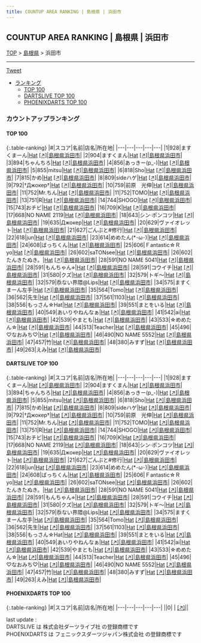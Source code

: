 ```yaml
---
title: COUNTUP AREA RANKING | 島根県 | 浜田市
---
```

## COUNTUP AREA RANKING | 島根県 | 浜田市

[TOP](/darts/rank/) > [島根県](/darts/rank/島根県/) > 浜田市

___

<a href="https://twitter.com/share?ref_src=twsrc%5Etfw" data-text="COUNTUP AREA RANKING | 島根県浜田市" class="twitter-share-button" data-hashtags="DARTSLIVE,PHOENIXDARTS,darts,ダーツ" data-show-count="false">Tweet</a>

* [ランキング](#カウントアップランキング)
    * [TOP 100](#top-100)
    * [DARTSLIVE TOP 100](#dartslive-top-100)
    * [PHOENIXDARTS TOP 100](#phoenixdarts-top-100)

### カウントアップランキング

#### TOP 100



{:.table-ranking}
|#|スコア|名前|店名|所在地|
|---|---|---|---|---|
|1|928|<span class="rank-name-dl">ますくまーん</span>|<a href="/darts/rank/shops/c84312fd215c1f92fec1ae84bb28bd87.html">Hat</a> <a href="https://search.dartslive.com/jp/shop/c84312fd215c1f92fec1ae84bb28bd87">[↗]</a>|<a href="/darts/rank/島根県/浜田市">島根県浜田市</a>|
|2|904|<span class="rank-name-dl">ますくまん</span>|<a href="/darts/rank/shops/c84312fd215c1f92fec1ae84bb28bd87.html">Hat</a> <a href="https://search.dartslive.com/jp/shop/c84312fd215c1f92fec1ae84bb28bd87">[↗]</a>|<a href="/darts/rank/島根県/浜田市">島根県浜田市</a>|
|3|894|<span class="rank-name-dl">ちゃんちろ</span>|<a href="/darts/rank/shops/c84312fd215c1f92fec1ae84bb28bd87.html">Hat</a> <a href="https://search.dartslive.com/jp/shop/c84312fd215c1f92fec1ae84bb28bd87">[↗]</a>|<a href="/darts/rank/島根県/浜田市">島根県浜田市</a>|
|4|856|<span class="rank-name-dl">あっきー(p_-)</span>|<a href="/darts/rank/shops/c84312fd215c1f92fec1ae84bb28bd87.html">Hat</a> <a href="https://search.dartslive.com/jp/shop/c84312fd215c1f92fec1ae84bb28bd87">[↗]</a>|<a href="/darts/rank/島根県/浜田市">島根県浜田市</a>|
|5|855|<span class="rank-name-dl">mitsu</span>|<a href="/darts/rank/shops/c84312fd215c1f92fec1ae84bb28bd87.html">Hat</a> <a href="https://search.dartslive.com/jp/shop/c84312fd215c1f92fec1ae84bb28bd87">[↗]</a>|<a href="/darts/rank/島根県/浜田市">島根県浜田市</a>|
|6|818|<span class="rank-name-dl">Sho</span>|<a href="/darts/rank/shops/c84312fd215c1f92fec1ae84bb28bd87.html">Hat</a> <a href="https://search.dartslive.com/jp/shop/c84312fd215c1f92fec1ae84bb28bd87">[↗]</a>|<a href="/darts/rank/島根県/浜田市">島根県浜田市</a>|
|7|815|<span class="rank-name-dl">かめ</span>|<a href="/darts/rank/shops/c84312fd215c1f92fec1ae84bb28bd87.html">Hat</a> <a href="https://search.dartslive.com/jp/shop/c84312fd215c1f92fec1ae84bb28bd87">[↗]</a>|<a href="/darts/rank/島根県/浜田市">島根県浜田市</a>|
|8|809|<span class="rank-name-dl">sideハゲ</span>|<a href="/darts/rank/shops/c84312fd215c1f92fec1ae84bb28bd87.html">Hat</a> <a href="https://search.dartslive.com/jp/shop/c84312fd215c1f92fec1ae84bb28bd87">[↗]</a>|<a href="/darts/rank/島根県/浜田市">島根県浜田市</a>|
|9|792|<span class="rank-name-dl">†Джокер†</span>|<a href="/darts/rank/shops/c84312fd215c1f92fec1ae84bb28bd87.html">Hat</a> <a href="https://search.dartslive.com/jp/shop/c84312fd215c1f92fec1ae84bb28bd87">[↗]</a>|<a href="/darts/rank/島根県/浜田市">島根県浜田市</a>|
|10|759|<span class="rank-name-dl">前原　光伸</span>|<a href="/darts/rank/shops/c84312fd215c1f92fec1ae84bb28bd87.html">Hat</a> <a href="https://search.dartslive.com/jp/shop/c84312fd215c1f92fec1ae84bb28bd87">[↗]</a>|<a href="/darts/rank/島根県/浜田市">島根県浜田市</a>|
|11|752|<span class="rank-name-dl">Mr.ちん</span>|<a href="/darts/rank/shops/c84312fd215c1f92fec1ae84bb28bd87.html">Hat</a> <a href="https://search.dartslive.com/jp/shop/c84312fd215c1f92fec1ae84bb28bd87">[↗]</a>|<a href="/darts/rank/島根県/浜田市">島根県浜田市</a>|
|11|752|<span class="rank-name-dl">TOMO</span>|<a href="/darts/rank/shops/c84312fd215c1f92fec1ae84bb28bd87.html">Hat</a> <a href="https://search.dartslive.com/jp/shop/c84312fd215c1f92fec1ae84bb28bd87">[↗]</a>|<a href="/darts/rank/島根県/浜田市">島根県浜田市</a>|
|13|751|<span class="rank-name-dl">R</span>|<a href="/darts/rank/shops/c84312fd215c1f92fec1ae84bb28bd87.html">Hat</a> <a href="https://search.dartslive.com/jp/shop/c84312fd215c1f92fec1ae84bb28bd87">[↗]</a>|<a href="/darts/rank/島根県/浜田市">島根県浜田市</a>|
|14|744|<span class="rank-name-dl">SHOGO</span>|<a href="/darts/rank/shops/c84312fd215c1f92fec1ae84bb28bd87.html">Hat</a> <a href="https://search.dartslive.com/jp/shop/c84312fd215c1f92fec1ae84bb28bd87">[↗]</a>|<a href="/darts/rank/島根県/浜田市">島根県浜田市</a>|
|15|743|<span class="rank-name-dl">おチビ</span>|<a href="/darts/rank/shops/c84312fd215c1f92fec1ae84bb28bd87.html">Hat</a> <a href="https://search.dartslive.com/jp/shop/c84312fd215c1f92fec1ae84bb28bd87">[↗]</a>|<a href="/darts/rank/島根県/浜田市">島根県浜田市</a>|
|16|709|<span class="rank-name-dl">K</span>|<a href="/darts/rank/shops/c84312fd215c1f92fec1ae84bb28bd87.html">Hat</a> <a href="https://search.dartslive.com/jp/shop/c84312fd215c1f92fec1ae84bb28bd87">[↗]</a>|<a href="/darts/rank/島根県/浜田市">島根県浜田市</a>|
|17|668|<span class="rank-name-dl">NO NAME 2119</span>|<a href="/darts/rank/shops/c84312fd215c1f92fec1ae84bb28bd87.html">Hat</a> <a href="https://search.dartslive.com/jp/shop/c84312fd215c1f92fec1ae84bb28bd87">[↗]</a>|<a href="/darts/rank/島根県/浜田市">島根県浜田市</a>|
|18|643|<span class="rank-name-dl">シン·ポンコツ</span>|<a href="/darts/rank/shops/c84312fd215c1f92fec1ae84bb28bd87.html">Hat</a> <a href="https://search.dartslive.com/jp/shop/c84312fd215c1f92fec1ae84bb28bd87">[↗]</a>|<a href="/darts/rank/島根県/浜田市">島根県浜田市</a>|
|19|635|<span class="rank-name-dl">Джокер</span>|<a href="/darts/rank/shops/c84312fd215c1f92fec1ae84bb28bd87.html">Hat</a> <a href="https://search.dartslive.com/jp/shop/c84312fd215c1f92fec1ae84bb28bd87">[↗]</a>|<a href="/darts/rank/島根県/浜田市">島根県浜田市</a>|
|20|629|<span class="rank-name-dl">ヴァイオレット</span>|<a href="/darts/rank/shops/c84312fd215c1f92fec1ae84bb28bd87.html">Hat</a> <a href="https://search.dartslive.com/jp/shop/c84312fd215c1f92fec1ae84bb28bd87">[↗]</a>|<a href="/darts/rank/島根県/浜田市">島根県浜田市</a>|
|21|627|<span class="rank-name-dl">ごんぶと#修行</span>|<a href="/darts/rank/shops/c84312fd215c1f92fec1ae84bb28bd87.html">Hat</a> <a href="https://search.dartslive.com/jp/shop/c84312fd215c1f92fec1ae84bb28bd87">[↗]</a>|<a href="/darts/rank/島根県/浜田市">島根県浜田市</a>|
|22|618|<span class="rank-name-dl">jun</span>|<a href="/darts/rank/shops/c84312fd215c1f92fec1ae84bb28bd87.html">Hat</a> <a href="https://search.dartslive.com/jp/shop/c84312fd215c1f92fec1ae84bb28bd87">[↗]</a>|<a href="/darts/rank/島根県/浜田市">島根県浜田市</a>|
|23|614|<span class="rank-name-dl">めめたん(*･ω･)</span>|<a href="/darts/rank/shops/c84312fd215c1f92fec1ae84bb28bd87.html">Hat</a> <a href="https://search.dartslive.com/jp/shop/c84312fd215c1f92fec1ae84bb28bd87">[↗]</a>|<a href="/darts/rank/島根県/浜田市">島根県浜田市</a>|
|24|608|<span class="rank-name-dl">ばっちくん</span>|<a href="/darts/rank/shops/c84312fd215c1f92fec1ae84bb28bd87.html">Hat</a> <a href="https://search.dartslive.com/jp/shop/c84312fd215c1f92fec1ae84bb28bd87">[↗]</a>|<a href="/darts/rank/島根県/浜田市">島根県浜田市</a>|
|25|606|<span class="rank-name-dl">Ｆantastic☆Ｒyo</span>|<a href="/darts/rank/shops/c84312fd215c1f92fec1ae84bb28bd87.html">Hat</a> <a href="https://search.dartslive.com/jp/shop/c84312fd215c1f92fec1ae84bb28bd87">[↗]</a>|<a href="/darts/rank/島根県/浜田市">島根県浜田市</a>|
|26|602|<span class="rank-name-dl">saTONsee</span>|<a href="/darts/rank/shops/c84312fd215c1f92fec1ae84bb28bd87.html">Hat</a> <a href="https://search.dartslive.com/jp/shop/c84312fd215c1f92fec1ae84bb28bd87">[↗]</a>|<a href="/darts/rank/島根県/浜田市">島根県浜田市</a>|
|26|602|<span class="rank-name-dl">たんきたぬき。</span>|<a href="/darts/rank/shops/c84312fd215c1f92fec1ae84bb28bd87.html">Hat</a> <a href="https://search.dartslive.com/jp/shop/c84312fd215c1f92fec1ae84bb28bd87">[↗]</a>|<a href="/darts/rank/島根県/浜田市">島根県浜田市</a>|
|28|591|<span class="rank-name-dl">NO NAME 5041</span>|<a href="/darts/rank/shops/c84312fd215c1f92fec1ae84bb28bd87.html">Hat</a> <a href="https://search.dartslive.com/jp/shop/c84312fd215c1f92fec1ae84bb28bd87">[↗]</a>|<a href="/darts/rank/島根県/浜田市">島根県浜田市</a>|
|28|591|<span class="rank-name-dl">もんちゃん⭐︎</span>|<a href="/darts/rank/shops/c84312fd215c1f92fec1ae84bb28bd87.html">Hat</a> <a href="https://search.dartslive.com/jp/shop/c84312fd215c1f92fec1ae84bb28bd87">[↗]</a>|<a href="/darts/rank/島根県/浜田市">島根県浜田市</a>|
|28|591|<span class="rank-name-dl">コウイチ</span>|<a href="/darts/rank/shops/c84312fd215c1f92fec1ae84bb28bd87.html">Hat</a> <a href="https://search.dartslive.com/jp/shop/c84312fd215c1f92fec1ae84bb28bd87">[↗]</a>|<a href="/darts/rank/島根県/浜田市">島根県浜田市</a>|
|31|580|<span class="rank-name-dl">クズ</span>|<a href="/darts/rank/shops/c84312fd215c1f92fec1ae84bb28bd87.html">Hat</a> <a href="https://search.dartslive.com/jp/shop/c84312fd215c1f92fec1ae84bb28bd87">[↗]</a>|<a href="/darts/rank/島根県/浜田市">島根県浜田市</a>|
|32|579|<span class="rank-name-dl">トギ〜</span>|<a href="/darts/rank/shops/c84312fd215c1f92fec1ae84bb28bd87.html">Hat</a> <a href="https://search.dartslive.com/jp/shop/c84312fd215c1f92fec1ae84bb28bd87">[↗]</a>|<a href="/darts/rank/島根県/浜田市">島根県浜田市</a>|
|32|579|<span class="rank-name-dl">忝ない界隈@Lips</span>|<a href="/darts/rank/shops/c84312fd215c1f92fec1ae84bb28bd87.html">Hat</a> <a href="https://search.dartslive.com/jp/shop/c84312fd215c1f92fec1ae84bb28bd87">[↗]</a>|<a href="/darts/rank/島根県/浜田市">島根県浜田市</a>|
|34|575|<span class="rank-name-dl">ますくまーん左手</span>|<a href="/darts/rank/shops/c84312fd215c1f92fec1ae84bb28bd87.html">Hat</a> <a href="https://search.dartslive.com/jp/shop/c84312fd215c1f92fec1ae84bb28bd87">[↗]</a>|<a href="/darts/rank/島根県/浜田市">島根県浜田市</a>|
|35|564|<span class="rank-name-dl">Tomo</span>|<a href="/darts/rank/shops/c84312fd215c1f92fec1ae84bb28bd87.html">Hat</a> <a href="https://search.dartslive.com/jp/shop/c84312fd215c1f92fec1ae84bb28bd87">[↗]</a>|<a href="/darts/rank/島根県/浜田市">島根県浜田市</a>|
|36|562|<span class="rank-name-dl">先生</span>|<a href="/darts/rank/shops/c84312fd215c1f92fec1ae84bb28bd87.html">Hat</a> <a href="https://search.dartslive.com/jp/shop/c84312fd215c1f92fec1ae84bb28bd87">[↗]</a>|<a href="/darts/rank/島根県/浜田市">島根県浜田市</a>|
|37|561|<span class="rank-name-dl">1103</span>|<a href="/darts/rank/shops/c84312fd215c1f92fec1ae84bb28bd87.html">Hat</a> <a href="https://search.dartslive.com/jp/shop/c84312fd215c1f92fec1ae84bb28bd87">[↗]</a>|<a href="/darts/rank/島根県/浜田市">島根県浜田市</a>|
|38|556|<span class="rank-name-dl">もっさん☆Hat</span>|<a href="/darts/rank/shops/c84312fd215c1f92fec1ae84bb28bd87.html">Hat</a> <a href="https://search.dartslive.com/jp/shop/c84312fd215c1f92fec1ae84bb28bd87">[↗]</a>|<a href="/darts/rank/島根県/浜田市">島根県浜田市</a>|
|39|551|<span class="rank-name-dl">まとをいる</span>|<a href="/darts/rank/shops/c84312fd215c1f92fec1ae84bb28bd87.html">Hat</a> <a href="https://search.dartslive.com/jp/shop/c84312fd215c1f92fec1ae84bb28bd87">[↗]</a>|<a href="/darts/rank/島根県/浜田市">島根県浜田市</a>|
|40|549|<span class="rank-name-dl">あいりやねんなぁ</span>|<a href="/darts/rank/shops/c84312fd215c1f92fec1ae84bb28bd87.html">Hat</a> <a href="https://search.dartslive.com/jp/shop/c84312fd215c1f92fec1ae84bb28bd87">[↗]</a>|<a href="/darts/rank/島根県/浜田市">島根県浜田市</a>|
|41|542|<span class="rank-name-dl">ai</span>|<a href="/darts/rank/shops/c84312fd215c1f92fec1ae84bb28bd87.html">Hat</a> <a href="https://search.dartslive.com/jp/shop/c84312fd215c1f92fec1ae84bb28bd87">[↗]</a>|<a href="/darts/rank/島根県/浜田市">島根県浜田市</a>|
|42|539|<span class="rank-name-dl">やまとも</span>|<a href="/darts/rank/shops/c84312fd215c1f92fec1ae84bb28bd87.html">Hat</a> <a href="https://search.dartslive.com/jp/shop/c84312fd215c1f92fec1ae84bb28bd87">[↗]</a>|<a href="/darts/rank/島根県/浜田市">島根県浜田市</a>|
|43|533|<span class="rank-name-dl">☆めめたん☆</span>|<a href="/darts/rank/shops/c84312fd215c1f92fec1ae84bb28bd87.html">Hat</a> <a href="https://search.dartslive.com/jp/shop/c84312fd215c1f92fec1ae84bb28bd87">[↗]</a>|<a href="/darts/rank/島根県/浜田市">島根県浜田市</a>|
|44|513|<span class="rank-name-dl">Teacher</span>|<a href="/darts/rank/shops/c84312fd215c1f92fec1ae84bb28bd87.html">Hat</a> <a href="https://search.dartslive.com/jp/shop/c84312fd215c1f92fec1ae84bb28bd87">[↗]</a>|<a href="/darts/rank/島根県/浜田市">島根県浜田市</a>|
|45|496|<span class="rank-name-dl">♡なおみち♡</span>|<a href="/darts/rank/shops/c84312fd215c1f92fec1ae84bb28bd87.html">Hat</a> <a href="https://search.dartslive.com/jp/shop/c84312fd215c1f92fec1ae84bb28bd87">[↗]</a>|<a href="/darts/rank/島根県/浜田市">島根県浜田市</a>|
|46|490|<span class="rank-name-dl">NO NAME 5552</span>|<a href="/darts/rank/shops/c84312fd215c1f92fec1ae84bb28bd87.html">Hat</a> <a href="https://search.dartslive.com/jp/shop/c84312fd215c1f92fec1ae84bb28bd87">[↗]</a>|<a href="/darts/rank/島根県/浜田市">島根県浜田市</a>|
|47|457|<span class="rank-name-dl">竹</span>|<a href="/darts/rank/shops/c84312fd215c1f92fec1ae84bb28bd87.html">Hat</a> <a href="https://search.dartslive.com/jp/shop/c84312fd215c1f92fec1ae84bb28bd87">[↗]</a>|<a href="/darts/rank/島根県/浜田市">島根県浜田市</a>|
|48|380|<span class="rank-name-dl">みすず</span>|<a href="/darts/rank/shops/c84312fd215c1f92fec1ae84bb28bd87.html">Hat</a> <a href="https://search.dartslive.com/jp/shop/c84312fd215c1f92fec1ae84bb28bd87">[↗]</a>|<a href="/darts/rank/島根県/浜田市">島根県浜田市</a>|
|49|263|<span class="rank-name-dl">えみ</span>|<a href="/darts/rank/shops/c84312fd215c1f92fec1ae84bb28bd87.html">Hat</a> <a href="https://search.dartslive.com/jp/shop/c84312fd215c1f92fec1ae84bb28bd87">[↗]</a>|<a href="/darts/rank/島根県/浜田市">島根県浜田市</a>|


#### DARTSLIVE TOP 100



{:.table-ranking}
|#|スコア|名前|店名|所在地|
|---|---|---|---|---|
|1|928|<span class="rank-name-dl">ますくまーん</span>|<a href="/darts/rank/shops/c84312fd215c1f92fec1ae84bb28bd87.html">Hat</a> <a href="https://search.dartslive.com/jp/shop/c84312fd215c1f92fec1ae84bb28bd87">[↗]</a>|<a href="/darts/rank/島根県/浜田市">島根県浜田市</a>|
|2|904|<span class="rank-name-dl">ますくまん</span>|<a href="/darts/rank/shops/c84312fd215c1f92fec1ae84bb28bd87.html">Hat</a> <a href="https://search.dartslive.com/jp/shop/c84312fd215c1f92fec1ae84bb28bd87">[↗]</a>|<a href="/darts/rank/島根県/浜田市">島根県浜田市</a>|
|3|894|<span class="rank-name-dl">ちゃんちろ</span>|<a href="/darts/rank/shops/c84312fd215c1f92fec1ae84bb28bd87.html">Hat</a> <a href="https://search.dartslive.com/jp/shop/c84312fd215c1f92fec1ae84bb28bd87">[↗]</a>|<a href="/darts/rank/島根県/浜田市">島根県浜田市</a>|
|4|856|<span class="rank-name-dl">あっきー(p_-)</span>|<a href="/darts/rank/shops/c84312fd215c1f92fec1ae84bb28bd87.html">Hat</a> <a href="https://search.dartslive.com/jp/shop/c84312fd215c1f92fec1ae84bb28bd87">[↗]</a>|<a href="/darts/rank/島根県/浜田市">島根県浜田市</a>|
|5|855|<span class="rank-name-dl">mitsu</span>|<a href="/darts/rank/shops/c84312fd215c1f92fec1ae84bb28bd87.html">Hat</a> <a href="https://search.dartslive.com/jp/shop/c84312fd215c1f92fec1ae84bb28bd87">[↗]</a>|<a href="/darts/rank/島根県/浜田市">島根県浜田市</a>|
|6|818|<span class="rank-name-dl">Sho</span>|<a href="/darts/rank/shops/c84312fd215c1f92fec1ae84bb28bd87.html">Hat</a> <a href="https://search.dartslive.com/jp/shop/c84312fd215c1f92fec1ae84bb28bd87">[↗]</a>|<a href="/darts/rank/島根県/浜田市">島根県浜田市</a>|
|7|815|<span class="rank-name-dl">かめ</span>|<a href="/darts/rank/shops/c84312fd215c1f92fec1ae84bb28bd87.html">Hat</a> <a href="https://search.dartslive.com/jp/shop/c84312fd215c1f92fec1ae84bb28bd87">[↗]</a>|<a href="/darts/rank/島根県/浜田市">島根県浜田市</a>|
|8|809|<span class="rank-name-dl">sideハゲ</span>|<a href="/darts/rank/shops/c84312fd215c1f92fec1ae84bb28bd87.html">Hat</a> <a href="https://search.dartslive.com/jp/shop/c84312fd215c1f92fec1ae84bb28bd87">[↗]</a>|<a href="/darts/rank/島根県/浜田市">島根県浜田市</a>|
|9|792|<span class="rank-name-dl">†Джокер†</span>|<a href="/darts/rank/shops/c84312fd215c1f92fec1ae84bb28bd87.html">Hat</a> <a href="https://search.dartslive.com/jp/shop/c84312fd215c1f92fec1ae84bb28bd87">[↗]</a>|<a href="/darts/rank/島根県/浜田市">島根県浜田市</a>|
|10|759|<span class="rank-name-dl">前原　光伸</span>|<a href="/darts/rank/shops/c84312fd215c1f92fec1ae84bb28bd87.html">Hat</a> <a href="https://search.dartslive.com/jp/shop/c84312fd215c1f92fec1ae84bb28bd87">[↗]</a>|<a href="/darts/rank/島根県/浜田市">島根県浜田市</a>|
|11|752|<span class="rank-name-dl">Mr.ちん</span>|<a href="/darts/rank/shops/c84312fd215c1f92fec1ae84bb28bd87.html">Hat</a> <a href="https://search.dartslive.com/jp/shop/c84312fd215c1f92fec1ae84bb28bd87">[↗]</a>|<a href="/darts/rank/島根県/浜田市">島根県浜田市</a>|
|11|752|<span class="rank-name-dl">TOMO</span>|<a href="/darts/rank/shops/c84312fd215c1f92fec1ae84bb28bd87.html">Hat</a> <a href="https://search.dartslive.com/jp/shop/c84312fd215c1f92fec1ae84bb28bd87">[↗]</a>|<a href="/darts/rank/島根県/浜田市">島根県浜田市</a>|
|13|751|<span class="rank-name-dl">R</span>|<a href="/darts/rank/shops/c84312fd215c1f92fec1ae84bb28bd87.html">Hat</a> <a href="https://search.dartslive.com/jp/shop/c84312fd215c1f92fec1ae84bb28bd87">[↗]</a>|<a href="/darts/rank/島根県/浜田市">島根県浜田市</a>|
|14|744|<span class="rank-name-dl">SHOGO</span>|<a href="/darts/rank/shops/c84312fd215c1f92fec1ae84bb28bd87.html">Hat</a> <a href="https://search.dartslive.com/jp/shop/c84312fd215c1f92fec1ae84bb28bd87">[↗]</a>|<a href="/darts/rank/島根県/浜田市">島根県浜田市</a>|
|15|743|<span class="rank-name-dl">おチビ</span>|<a href="/darts/rank/shops/c84312fd215c1f92fec1ae84bb28bd87.html">Hat</a> <a href="https://search.dartslive.com/jp/shop/c84312fd215c1f92fec1ae84bb28bd87">[↗]</a>|<a href="/darts/rank/島根県/浜田市">島根県浜田市</a>|
|16|709|<span class="rank-name-dl">K</span>|<a href="/darts/rank/shops/c84312fd215c1f92fec1ae84bb28bd87.html">Hat</a> <a href="https://search.dartslive.com/jp/shop/c84312fd215c1f92fec1ae84bb28bd87">[↗]</a>|<a href="/darts/rank/島根県/浜田市">島根県浜田市</a>|
|17|668|<span class="rank-name-dl">NO NAME 2119</span>|<a href="/darts/rank/shops/c84312fd215c1f92fec1ae84bb28bd87.html">Hat</a> <a href="https://search.dartslive.com/jp/shop/c84312fd215c1f92fec1ae84bb28bd87">[↗]</a>|<a href="/darts/rank/島根県/浜田市">島根県浜田市</a>|
|18|643|<span class="rank-name-dl">シン·ポンコツ</span>|<a href="/darts/rank/shops/c84312fd215c1f92fec1ae84bb28bd87.html">Hat</a> <a href="https://search.dartslive.com/jp/shop/c84312fd215c1f92fec1ae84bb28bd87">[↗]</a>|<a href="/darts/rank/島根県/浜田市">島根県浜田市</a>|
|19|635|<span class="rank-name-dl">Джокер</span>|<a href="/darts/rank/shops/c84312fd215c1f92fec1ae84bb28bd87.html">Hat</a> <a href="https://search.dartslive.com/jp/shop/c84312fd215c1f92fec1ae84bb28bd87">[↗]</a>|<a href="/darts/rank/島根県/浜田市">島根県浜田市</a>|
|20|629|<span class="rank-name-dl">ヴァイオレット</span>|<a href="/darts/rank/shops/c84312fd215c1f92fec1ae84bb28bd87.html">Hat</a> <a href="https://search.dartslive.com/jp/shop/c84312fd215c1f92fec1ae84bb28bd87">[↗]</a>|<a href="/darts/rank/島根県/浜田市">島根県浜田市</a>|
|21|627|<span class="rank-name-dl">ごんぶと#修行</span>|<a href="/darts/rank/shops/c84312fd215c1f92fec1ae84bb28bd87.html">Hat</a> <a href="https://search.dartslive.com/jp/shop/c84312fd215c1f92fec1ae84bb28bd87">[↗]</a>|<a href="/darts/rank/島根県/浜田市">島根県浜田市</a>|
|22|618|<span class="rank-name-dl">jun</span>|<a href="/darts/rank/shops/c84312fd215c1f92fec1ae84bb28bd87.html">Hat</a> <a href="https://search.dartslive.com/jp/shop/c84312fd215c1f92fec1ae84bb28bd87">[↗]</a>|<a href="/darts/rank/島根県/浜田市">島根県浜田市</a>|
|23|614|<span class="rank-name-dl">めめたん(*･ω･)</span>|<a href="/darts/rank/shops/c84312fd215c1f92fec1ae84bb28bd87.html">Hat</a> <a href="https://search.dartslive.com/jp/shop/c84312fd215c1f92fec1ae84bb28bd87">[↗]</a>|<a href="/darts/rank/島根県/浜田市">島根県浜田市</a>|
|24|608|<span class="rank-name-dl">ばっちくん</span>|<a href="/darts/rank/shops/c84312fd215c1f92fec1ae84bb28bd87.html">Hat</a> <a href="https://search.dartslive.com/jp/shop/c84312fd215c1f92fec1ae84bb28bd87">[↗]</a>|<a href="/darts/rank/島根県/浜田市">島根県浜田市</a>|
|25|606|<span class="rank-name-dl">Ｆantastic☆Ｒyo</span>|<a href="/darts/rank/shops/c84312fd215c1f92fec1ae84bb28bd87.html">Hat</a> <a href="https://search.dartslive.com/jp/shop/c84312fd215c1f92fec1ae84bb28bd87">[↗]</a>|<a href="/darts/rank/島根県/浜田市">島根県浜田市</a>|
|26|602|<span class="rank-name-dl">saTONsee</span>|<a href="/darts/rank/shops/c84312fd215c1f92fec1ae84bb28bd87.html">Hat</a> <a href="https://search.dartslive.com/jp/shop/c84312fd215c1f92fec1ae84bb28bd87">[↗]</a>|<a href="/darts/rank/島根県/浜田市">島根県浜田市</a>|
|26|602|<span class="rank-name-dl">たんきたぬき。</span>|<a href="/darts/rank/shops/c84312fd215c1f92fec1ae84bb28bd87.html">Hat</a> <a href="https://search.dartslive.com/jp/shop/c84312fd215c1f92fec1ae84bb28bd87">[↗]</a>|<a href="/darts/rank/島根県/浜田市">島根県浜田市</a>|
|28|591|<span class="rank-name-dl">NO NAME 5041</span>|<a href="/darts/rank/shops/c84312fd215c1f92fec1ae84bb28bd87.html">Hat</a> <a href="https://search.dartslive.com/jp/shop/c84312fd215c1f92fec1ae84bb28bd87">[↗]</a>|<a href="/darts/rank/島根県/浜田市">島根県浜田市</a>|
|28|591|<span class="rank-name-dl">もんちゃん⭐︎</span>|<a href="/darts/rank/shops/c84312fd215c1f92fec1ae84bb28bd87.html">Hat</a> <a href="https://search.dartslive.com/jp/shop/c84312fd215c1f92fec1ae84bb28bd87">[↗]</a>|<a href="/darts/rank/島根県/浜田市">島根県浜田市</a>|
|28|591|<span class="rank-name-dl">コウイチ</span>|<a href="/darts/rank/shops/c84312fd215c1f92fec1ae84bb28bd87.html">Hat</a> <a href="https://search.dartslive.com/jp/shop/c84312fd215c1f92fec1ae84bb28bd87">[↗]</a>|<a href="/darts/rank/島根県/浜田市">島根県浜田市</a>|
|31|580|<span class="rank-name-dl">クズ</span>|<a href="/darts/rank/shops/c84312fd215c1f92fec1ae84bb28bd87.html">Hat</a> <a href="https://search.dartslive.com/jp/shop/c84312fd215c1f92fec1ae84bb28bd87">[↗]</a>|<a href="/darts/rank/島根県/浜田市">島根県浜田市</a>|
|32|579|<span class="rank-name-dl">トギ〜</span>|<a href="/darts/rank/shops/c84312fd215c1f92fec1ae84bb28bd87.html">Hat</a> <a href="https://search.dartslive.com/jp/shop/c84312fd215c1f92fec1ae84bb28bd87">[↗]</a>|<a href="/darts/rank/島根県/浜田市">島根県浜田市</a>|
|32|579|<span class="rank-name-dl">忝ない界隈@Lips</span>|<a href="/darts/rank/shops/c84312fd215c1f92fec1ae84bb28bd87.html">Hat</a> <a href="https://search.dartslive.com/jp/shop/c84312fd215c1f92fec1ae84bb28bd87">[↗]</a>|<a href="/darts/rank/島根県/浜田市">島根県浜田市</a>|
|34|575|<span class="rank-name-dl">ますくまーん左手</span>|<a href="/darts/rank/shops/c84312fd215c1f92fec1ae84bb28bd87.html">Hat</a> <a href="https://search.dartslive.com/jp/shop/c84312fd215c1f92fec1ae84bb28bd87">[↗]</a>|<a href="/darts/rank/島根県/浜田市">島根県浜田市</a>|
|35|564|<span class="rank-name-dl">Tomo</span>|<a href="/darts/rank/shops/c84312fd215c1f92fec1ae84bb28bd87.html">Hat</a> <a href="https://search.dartslive.com/jp/shop/c84312fd215c1f92fec1ae84bb28bd87">[↗]</a>|<a href="/darts/rank/島根県/浜田市">島根県浜田市</a>|
|36|562|<span class="rank-name-dl">先生</span>|<a href="/darts/rank/shops/c84312fd215c1f92fec1ae84bb28bd87.html">Hat</a> <a href="https://search.dartslive.com/jp/shop/c84312fd215c1f92fec1ae84bb28bd87">[↗]</a>|<a href="/darts/rank/島根県/浜田市">島根県浜田市</a>|
|37|561|<span class="rank-name-dl">1103</span>|<a href="/darts/rank/shops/c84312fd215c1f92fec1ae84bb28bd87.html">Hat</a> <a href="https://search.dartslive.com/jp/shop/c84312fd215c1f92fec1ae84bb28bd87">[↗]</a>|<a href="/darts/rank/島根県/浜田市">島根県浜田市</a>|
|38|556|<span class="rank-name-dl">もっさん☆Hat</span>|<a href="/darts/rank/shops/c84312fd215c1f92fec1ae84bb28bd87.html">Hat</a> <a href="https://search.dartslive.com/jp/shop/c84312fd215c1f92fec1ae84bb28bd87">[↗]</a>|<a href="/darts/rank/島根県/浜田市">島根県浜田市</a>|
|39|551|<span class="rank-name-dl">まとをいる</span>|<a href="/darts/rank/shops/c84312fd215c1f92fec1ae84bb28bd87.html">Hat</a> <a href="https://search.dartslive.com/jp/shop/c84312fd215c1f92fec1ae84bb28bd87">[↗]</a>|<a href="/darts/rank/島根県/浜田市">島根県浜田市</a>|
|40|549|<span class="rank-name-dl">あいりやねんなぁ</span>|<a href="/darts/rank/shops/c84312fd215c1f92fec1ae84bb28bd87.html">Hat</a> <a href="https://search.dartslive.com/jp/shop/c84312fd215c1f92fec1ae84bb28bd87">[↗]</a>|<a href="/darts/rank/島根県/浜田市">島根県浜田市</a>|
|41|542|<span class="rank-name-dl">ai</span>|<a href="/darts/rank/shops/c84312fd215c1f92fec1ae84bb28bd87.html">Hat</a> <a href="https://search.dartslive.com/jp/shop/c84312fd215c1f92fec1ae84bb28bd87">[↗]</a>|<a href="/darts/rank/島根県/浜田市">島根県浜田市</a>|
|42|539|<span class="rank-name-dl">やまとも</span>|<a href="/darts/rank/shops/c84312fd215c1f92fec1ae84bb28bd87.html">Hat</a> <a href="https://search.dartslive.com/jp/shop/c84312fd215c1f92fec1ae84bb28bd87">[↗]</a>|<a href="/darts/rank/島根県/浜田市">島根県浜田市</a>|
|43|533|<span class="rank-name-dl">☆めめたん☆</span>|<a href="/darts/rank/shops/c84312fd215c1f92fec1ae84bb28bd87.html">Hat</a> <a href="https://search.dartslive.com/jp/shop/c84312fd215c1f92fec1ae84bb28bd87">[↗]</a>|<a href="/darts/rank/島根県/浜田市">島根県浜田市</a>|
|44|513|<span class="rank-name-dl">Teacher</span>|<a href="/darts/rank/shops/c84312fd215c1f92fec1ae84bb28bd87.html">Hat</a> <a href="https://search.dartslive.com/jp/shop/c84312fd215c1f92fec1ae84bb28bd87">[↗]</a>|<a href="/darts/rank/島根県/浜田市">島根県浜田市</a>|
|45|496|<span class="rank-name-dl">♡なおみち♡</span>|<a href="/darts/rank/shops/c84312fd215c1f92fec1ae84bb28bd87.html">Hat</a> <a href="https://search.dartslive.com/jp/shop/c84312fd215c1f92fec1ae84bb28bd87">[↗]</a>|<a href="/darts/rank/島根県/浜田市">島根県浜田市</a>|
|46|490|<span class="rank-name-dl">NO NAME 5552</span>|<a href="/darts/rank/shops/c84312fd215c1f92fec1ae84bb28bd87.html">Hat</a> <a href="https://search.dartslive.com/jp/shop/c84312fd215c1f92fec1ae84bb28bd87">[↗]</a>|<a href="/darts/rank/島根県/浜田市">島根県浜田市</a>|
|47|457|<span class="rank-name-dl">竹</span>|<a href="/darts/rank/shops/c84312fd215c1f92fec1ae84bb28bd87.html">Hat</a> <a href="https://search.dartslive.com/jp/shop/c84312fd215c1f92fec1ae84bb28bd87">[↗]</a>|<a href="/darts/rank/島根県/浜田市">島根県浜田市</a>|
|48|380|<span class="rank-name-dl">みすず</span>|<a href="/darts/rank/shops/c84312fd215c1f92fec1ae84bb28bd87.html">Hat</a> <a href="https://search.dartslive.com/jp/shop/c84312fd215c1f92fec1ae84bb28bd87">[↗]</a>|<a href="/darts/rank/島根県/浜田市">島根県浜田市</a>|
|49|263|<span class="rank-name-dl">えみ</span>|<a href="/darts/rank/shops/c84312fd215c1f92fec1ae84bb28bd87.html">Hat</a> <a href="https://search.dartslive.com/jp/shop/c84312fd215c1f92fec1ae84bb28bd87">[↗]</a>|<a href="/darts/rank/島根県/浜田市">島根県浜田市</a>|


#### PHOENIXDARTS TOP 100



{:.table-ranking}
|#|スコア|名前|店名|所在地|
|---|---|---|---|---|
||0|<span class="rank-name-dl"> </span>|<a href="/darts/rank/shops/.html"></a> <a href="">[↗]</a>|<a href="/darts/rank//"></a>|


<div class="footer border-top border-gray-light mt-5 pt-3 text-right text-gray">
    last update : <span style="font-weight: italic" id="foot_last_modified"></span><br />
    DARTSLIVE は 株式会社ダーツライブ社 の登録商標です<br />
    PHOENIXDARTS は フェニックスダーツジャパン株式会社 の登録商標です<br />
</div>

<script src="https://cdnjs.cloudflare.com/ajax/libs/jquery.tablesorter/2.31.3/js/jquery.tablesorter.min.js" integrity="sha512-qzgd5cYSZcosqpzpn7zF2ZId8f/8CHmFKZ8j7mU4OUXTNRd5g+ZHBPsgKEwoqxCtdQvExE5LprwwPAgoicguNg==" crossorigin="anonymous" referrerpolicy="no-referrer"></script>
<link rel="stylesheet" href="https://cdnjs.cloudflare.com/ajax/libs/jquery.tablesorter/2.31.3/css/theme.default.min.css" integrity="sha512-wghhOJkjQX0Lh3NSWvNKeZ0ZpNn+SPVXX1Qyc9OCaogADktxrBiBdKGDoqVUOyhStvMBmJQ8ZdMHiR3wuEq8+w==" crossorigin="anonymous" referrerpolicy="no-referrer" />
<script>
$(function() {
    $(".table-ranking").tablesorter({sortList:[[0, 0]]});
    $("#foot_last_modified").text(formatDate(new Date(document.lastModified), 'yyyy-MM-dd HH:mm:ss'));
});
</script>

<script async src="https://platform.twitter.com/widgets.js" charset="utf-8"></script>